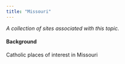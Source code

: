 ```yaml
---
title: "Missouri"
---
```



*A collection of sites associated with this topic.*

#### Background

Catholic places of interest in Missouri


